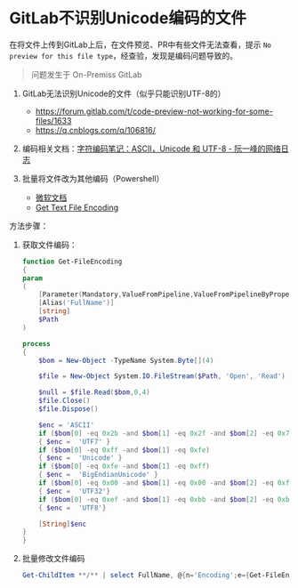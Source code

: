 # GitLab不识别Unicode编码的文件

在将文件上传到GitLab上后，在文件预览、PR中有些文件无法查看，提示 `No preview for this file type`，经查验，发现是编码问题导致的。

> 问题发生于 On-Premiss GitLab

1. GitLab无法识别Unicode的文件（似乎只能识别UTF-8的）

    - <https://forum.gitlab.com/t/code-preview-not-working-for-some-files/1633>
    - <https://q.cnblogs.com/q/106816/>

2. 编码相关文档：[字符编码笔记：ASCII，Unicode 和 UTF-8 - 阮一峰的网络日志](http://www.ruanyifeng.com/blog/2007/10/ascii_unicode_and_utf-8.html)

3. 批量将文件改为其他编码（Powershell）

    - [微软文档](https://docs.microsoft.com/zh-cn/archive/blogs/samdrey/determine-the-file-encoding-of-a-file-csv-file-with-french-accents-or-other-exotic-characters-that-youre-trying-to-import-in-powershell)
    - [Get Text File Encoding](https://community.idera.com/database-tools/powershell/powertips/b/tips/posts/get-text-file-encoding)

方法步骤：

1. 获取文件编码：

    ```Powershell
    function Get-FileEncoding
    {
    param
    (
        [Parameter(Mandatory,ValueFromPipeline,ValueFromPipelineByPropertyName)]
        [Alias('FullName')]
        [string]
        $Path
    )

    process
    {
        $bom = New-Object -TypeName System.Byte[](4)

        $file = New-Object System.IO.FileStream($Path, 'Open', 'Read')

        $null = $file.Read($bom,0,4)
        $file.Close()
        $file.Dispose()

        $enc = 'ASCII'
        if ($bom[0] -eq 0x2b -and $bom[1] -eq 0x2f -and $bom[2] -eq 0x76)
        { $enc =  'UTF7' }
        if ($bom[0] -eq 0xff -and $bom[1] -eq 0xfe)
        { $enc =  'Unicode' }
        if ($bom[0] -eq 0xfe -and $bom[1] -eq 0xff)
        { $enc =  'BigEndianUnicode' }
        if ($bom[0] -eq 0x00 -and $bom[1] -eq 0x00 -and $bom[2] -eq 0xfe -and $bom[3] -eq 0xff)
        { $enc =  'UTF32'}
        if ($bom[0] -eq 0xef -and $bom[1] -eq 0xbb -and $bom[2] -eq 0xbf)
        { $enc =  'UTF8'}

        [String]$enc
    }
    }
    ```

2. 批量修改文件编码

    ```Powershell
    Get-ChildItem **/** | select FullName, @{n='Encoding';e={Get-FileEncoding $_.FullName}} | where {$_.Encoding -ne 'ASCII'} | foreach {(get-content $_.FullName) | set-content $_.FullName -Encoding ASCII}
    ```
